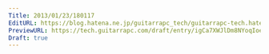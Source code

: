 ```yaml
---
Title: 2013/01/23/180117
EditURL: https://blog.hatena.ne.jp/guitarrapc_tech/guitarrapc-tech.hatenablog.com/atom/entry/6802418398340376868
PreviewURL: https://tech.guitarrapc.com/draft/entry/igCa7XWJlDm8NYoqIoe9irtvrB4
Draft: true
---
```


